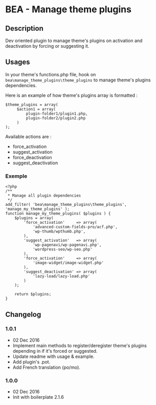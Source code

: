 # BEA - Manage theme plugins

## Description ##

Dev oriented plugin to manage theme's plugins on activation and deactivation by forcing or suggesting it.

## Usages

In your theme's functions.php file, hook on `bea\manage_theme_plugins\theme_plugins` to manage theme's plugins dependencies.

Here is an example of how theme's plugins array is formatted :
```
$theme_plugins = array(
     $action1 = array(
         plugin-folder1/plugin1.php,
         plugin-folder2/plugin2.php
     )
);
```

Available actions are :
- force_activation
- suggest_activation
- force_deactivation
- suggest_deactivation

### Exemple

```
<?php
/**
 * Manage all plugin dependencies
 */
add_filter( 'bea\manage_theme_plugins\theme_plugins', 'manage_my_theme_plugins' );
function manage_my_theme_plugins( $plugins ) {
	$plugins = array(
		'force_activation'     => array(
			'advanced-custom-fields-pro/acf.php',
			'wp-thumb/wpthumb.php',
		),
		'suggest_activation'   => array(
			'wp-pagenavi/wp-pagenavi.php',
			'wordpress-seo/wp-seo.php'
		),
		'force_activation'     => array(
			'image-widget/image-widget.php'
		),
		'suggest_deactivation' => array(
			'lazy-load/lazy-load.php'
		)
	);

	return $plugins;
}
```


## Changelog ##

### 1.0.1
* 02 Dec 2016
* Implement main methods to register/deregister theme's plugins depending in if it's forced or suggested.
* Update readme with usage & example.
* Add plugin's .pot.
* Add French translation (po/mo).

### 1.0.0
* 02 Dec 2016
* Init with boilerplate 2.1.6